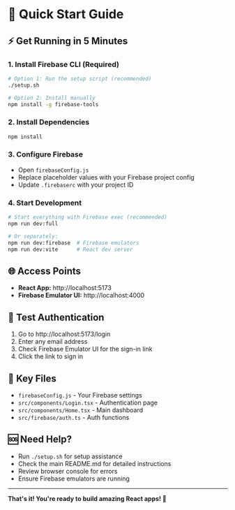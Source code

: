 # 🚀 Quick Start Guide

## ⚡ Get Running in 5 Minutes

### 1. Install Firebase CLI (Required)
```bash
# Option 1: Run the setup script (recommended)
./setup.sh

# Option 2: Install manually
npm install -g firebase-tools
```

### 2. Install Dependencies
```bash
npm install
```

### 3. Configure Firebase
- Open `firebaseConfig.js`
- Replace placeholder values with your Firebase project config
- Update `.firebaserc` with your project ID

### 4. Start Development
```bash
# Start everything with Firebase exec (recommended)
npm run dev:full

# Or separately:
npm run dev:firebase  # Firebase emulators
npm run dev:vite      # React dev server
```

## 🌐 Access Points
- **React App:** http://localhost:5173
- **Firebase Emulator UI:** http://localhost:4000

## 🔐 Test Authentication
1. Go to http://localhost:5173/login
2. Enter any email address
3. Check Firebase Emulator UI for the sign-in link
4. Click the link to sign in

## 📁 Key Files
- `firebaseConfig.js` - Your Firebase settings
- `src/components/Login.tsx` - Authentication page
- `src/components/Home.tsx` - Main dashboard
- `src/firebase/auth.ts` - Auth functions

## 🆘 Need Help?
- Run `./setup.sh` for setup assistance
- Check the main README.md for detailed instructions
- Review browser console for errors
- Ensure Firebase emulators are running

---

**That's it! You're ready to build amazing React apps! 🎉**
